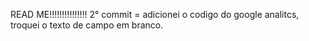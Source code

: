 READ ME!!!!!!!!!!!!!!!
2° commit = adicionei o codigo do google analitcs, troquei o texto de campo em branco.